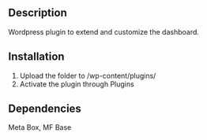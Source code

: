 ## Description
Wordpress plugin to extend and customize the dashboard.

## Installation
1. Upload the folder to /wp-content/plugins/
2. Activate the plugin through Plugins

## Dependencies
Meta Box, MF Base